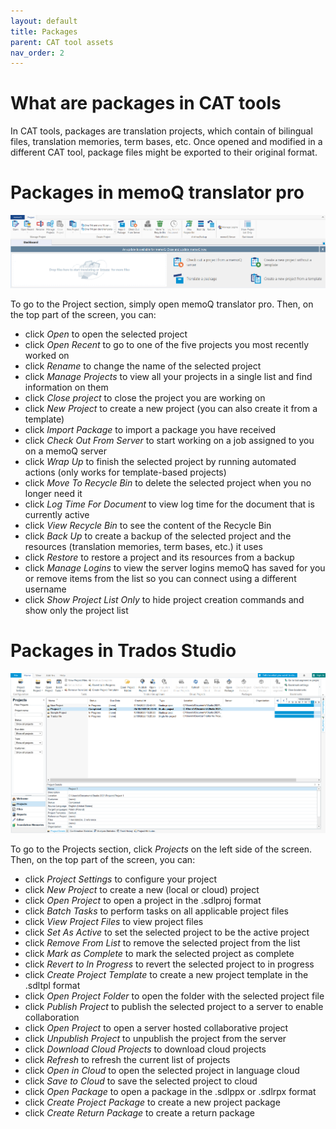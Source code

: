 ```yaml
---
layout: default
title: Packages
parent: CAT tool assets
nav_order: 2
---
```


# **What are packages in CAT tools**

In CAT tools, packages are translation projects, which contain of bilingual files, translation memories, term bases, etc. Once opened and modified in a different CAT tool, package files might be exported to their original format.

# **Packages in memoQ translator pro**

![](../../assets/images/Picture38.png)

To go to the Project section, simply open memoQ translator pro. Then, on the top part of the screen, you can:

- click *Open* to open the selected project
- click *Open Recent* to go to one of the five projects you most recently worked on
- click *Rename* to change the name of the selected project
- click *Manage Projects* to view all your projects in a single list and find information on them
- click *Close project* to close the project you are working on
- click *New Project* to create a new project (you can also create it from a template)
- click *Import Package* to import a package you have received
- click *Check Out From Server* to start working on a job assigned to you on a memoQ server
- click *Wrap Up* to finish the selected project by running automated actions (only works for template-based projects)
- click *Move To Recycle Bin* to delete the selected project when you no longer need it
- click *Log Time For Document* to view log time for the document that is currently active
- click *View Recycle Bin* to see the content of the Recycle Bin
- click *Back Up* to create a backup of the selected project and the resources (translation memories, term bases, etc.) it uses
- click *Restore* to restore a project and its resources from a backup
- click *Manage Logins* to view the server logins memoQ has saved for you or remove items from the list so you can connect using a different username
- click *Show Project List Only* to hide project creation commands and show only the project list

# **Packages in Trados Studio**

![](../../assets/images/Picture39.png)

To go to the Projects section, click *Projects* on the left side of the screen. Then, on the top part of the screen, you can:

- click *Project Settings* to configure your project
- click *New Project* to create a new (local or cloud) project
- click *Open Project* to open a project in the .sdlproj format
- click *Batch Tasks* to perform tasks on all applicable project files
- click *View Project Files* to view project files
- click *Set As Active* to set the selected project to be the active project
- click *Remove From List* to remove the selected project from the list
- click *Mark as Complete* to mark the selected project as complete
- click *Revert to In Progress* to revert the selected project to in progress
- click *Create Project Template* to create a new project template in the .sdltpl format
- click *Open Project Folder* to open the folder with the selected project file
- click *Publish Project* to publish the selected project to a server to enable collaboration
- click *Open Project* to open a server hosted collaborative project
- click *Unpublish Project* to unpublish the project from the server
- click *Download Cloud Projects* to download cloud projects
- click *Refresh* to refresh the current list of projects
- click *Open in Cloud* to open the selected project in language cloud
- click *Save to Cloud* to save the selected project to cloud
- click *Open Package* to open a package in the .sdlppx or .sdlrpx format
- click *Create Project Package* to create a new project package
- click *Create Return Package* to create a return package
